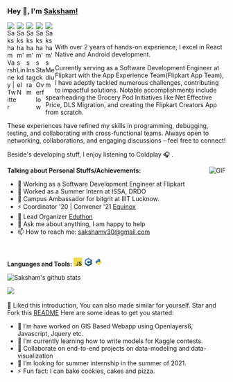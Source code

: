 ### Hey 👋, I'm [Saksham!](https://github.com/sakshamv30)


<a href="https://twitter.com/sakshamv30">
  <img align="left" alt="Saksham Varshney | Twitter" width="22px" src="https://cdn.jsdelivr.net/npm/simple-icons@v3/icons/twitter.svg" />
</a>
<a href="https://www.linkedin.com/in/sakshamv30/">
  <img align="left" alt="Saksham's LinkdeIN" width="22px" src="https://cdn.jsdelivr.net/npm/simple-icons@v3/icons/linkedin.svg" />
</a>
<a href="https://www.instagram.com/___sakshamvarshney/">
  <img align="left" alt="Saksham's Instagram" width="22px" src="https://cdn.jsdelivr.net/npm/simple-icons@v3/icons/instagram.svg" />
</a>
<a href="https://stackoverflow.com/users/9935594/saksham-varshney">
  <img align="left" alt="Saksham's StackOverflow" width="22px" src="https://cdn.jsdelivr.net/npm/simple-icons@v3/icons/stackoverflow.svg" />
</a>
<a href="https://medium.com/@sakshamvarshney">
  <img align="left" alt="Saksham's Medium" width="22px" src="https://cdn.jsdelivr.net/npm/simple-icons@v3/icons/medium.svg" />
</a>
<br />
<br />

With over 2 years of hands-on experience, I excel in React Native and Android development. 

Currently serving as a Software Development Engineer at Flipkart with the App Experience Team(Flipkart App Team), I have adeptly tackled numerous challenges, contributing to impactful solutions. Notable accomplishments include spearheading the Grocery Pod Initiatives like Net Effective Price, DLS Migration, and creating the Flipkart Creators App from scratch. 

These experiences have refined my skills in programming, debugging, testing, and collaborating with cross-functional teams. Always open to networking, collaborations, and engaging discussions – feel free to connect!


Beside's developing stuff, I enjoy listening to Coldplay 🎧 .



  <img align="right" alt="GIF" src="https://media.giphy.com/media/dxn6fRlTIShoeBr69N/giphy.gif" />
  


**Talking about Personal Stuffs/Achievements:**
- 🛒 Working as a Software Development Engineer at Flipkart
- 🙌 Worked as a Summer Intern at ISSA, DRDO
- 🌱 Campus Ambassador for bitgrit at IIIT Lucknow.
- ⚡️ Coordinator '20 | Convener '21  [Equinox](http://equinox-iiitl.tech/) 
- 🎪 Lead Organizer [Eduthon](https://eduthon.tech/)
- 💬 Ask me about anything, I am happy to help
- 📫 How to reach me: sakshamv30@gmail.com

&nbsp;

**Languages and Tools:**
<code><img height="20" src="https://raw.githubusercontent.com/github/explore/80688e429a7d4ef2fca1e82350fe8e3517d3494d/topics/javascript/javascript.png"></code>
<code><img height="20" src="https://raw.githubusercontent.com/github/explore/80688e429a7d4ef2fca1e82350fe8e3517d3494d/topics/cpp/cpp.png"></code>
<code><img height="20" src="https://raw.githubusercontent.com/github/explore/80688e429a7d4ef2fca1e82350fe8e3517d3494d/topics/python/python.png"></code>



![Saksham's github stats](https://github-readme-stats.vercel.app/api?username=sakshamv30&show_icons=true&hide_border=true)

![](https://komarev.com/ghpvc/?username=sakshamv30&color=brightgreen&style=flat)

:pushpin: Liked this introduction, You can also made similar for yourself. Star and Fork this [README](https://github.com/sakshamv30/sakshamv30)
Here are some ideas to get you started:

- 🔭 I’m have worked on GIS Based Webapp using Openlayers6, Javascript, Jquery etc.
- 🌱 I’m currently learning how to write models for Kaggle contests.
- 👯 Collaborate on end-to-end projects on data-modeling and data-visualization
- 🤔 I’m looking for summer internship in the summer of 2021. 
- ⚡ Fun fact: I can bake cookies, cakes and pizza.

